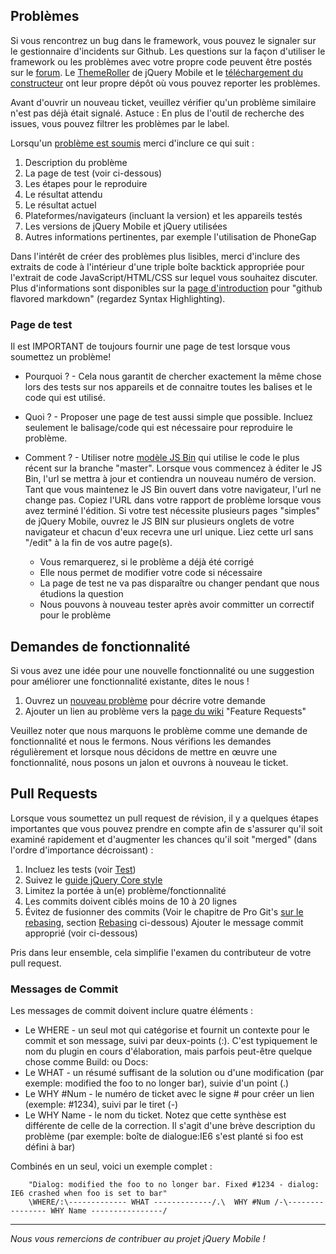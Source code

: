 ## Problèmes

Si vous rencontrez un bug dans le framework, vous pouvez le signaler sur le gestionnaire d'incidents sur Github. Les questions sur la façon d'utiliser le framework ou les problèmes avec votre propre code peuvent être postés sur le [forum](https://forum.jquery.com/jquery-mobile).
Le [ThemeRoller](https://github.com/jquery/web-jquery-mobile-theme-roller) de jQuery Mobile et le [téléchargement du constructeur](https://github.com/jquery/jquery-mobile-builder) ont leur propre dépôt où vous pouvez reporter les problèmes.

Avant d'ouvrir un nouveau ticket, veuillez vérifier qu'un problème similaire n'est pas déjà était signalé. Astuce : En plus de l'outil de recherche des issues, vous pouvez filtrer les problèmes par le label.

Lorsqu'un [problème est soumis](https://github.com/jquery/jquery-mobile/issues/new) merci d'inclure ce qui suit :

1. Description du problème
2. La page de test (voir ci-dessous)
3. Les étapes pour le reproduire
4. Le résultat attendu
5. Le résultat actuel
6. Plateformes/navigateurs (incluant la version) et les appareils testés
7. Les versions de jQuery Mobile et jQuery utilisées
8. Autres informations pertinentes, par exemple l'utilisation de PhoneGap

Dans l'intérêt de créer des problèmes plus lisibles, merci d'inclure des extraits de code à l'intérieur d'une triple boîte backtick appropriée pour l'extrait de code JavaScript/HTML/CSS sur lequel vous souhaitez discuter. Plus d'informations sont disponibles sur la [page d'introduction](http://github.github.com/github-flavored-markdown/) pour "github flavored markdown" (regardez Syntax Highlighting).

### Page de test

Il est IMPORTANT de toujours fournir une page de test lorsque vous soumettez un problème!

* Pourquoi ? - Cela nous garantit de chercher exactement la même chose lors des tests sur nos appareils et de connaitre toutes les balises et le code qui est utilisé.

* Quoi ? - Proposer une page de test aussi simple que possible. Incluez seulement le balisage/code qui est nécessaire pour reproduire le problème.

* Comment ? - Utiliser notre [modèle JS Bin](http://jsbin.com/amozef/1/edit) qui utilise le code le plus récent sur la branche "master". Lorsque vous commencez à éditer le JS Bin, l'url se mettra à jour et contiendra un nouveau numéro de version. Tant que vous maintenez le JS Bin ouvert dans votre navigateur, l'url ne change pas. Copiez l'URL dans votre rapport de problème lorsque vous avez terminé l'édition. Si votre test nécessite plusieurs pages "simples" de jQuery Mobile, ouvrez le JS BIN sur plusieurs onglets de votre navigateur et chacun d'eux recevra une url unique. Liez cette url sans "/edit" à la fin de vos autre page(s).  
  * Vous remarquerez, si le problème a déjà été corrigé
  * Elle nous permet de modifier votre code si nécessaire
  * La page de test ne va pas disparaître ou changer pendant que nous étudions la question
  * Nous pouvons à nouveau tester après avoir committer un correctif pour le problème

## Demandes de fonctionnalité

Si vous avez une idée pour une nouvelle fonctionnalité ou une suggestion pour améliorer une fonctionnalité existante, dites le nous !

1. Ouvrez un [nouveau problème](https://github.com/jquery/jquery-mobile/issues/new) pour décrire votre demande
2. Ajouter un lien au problème vers la [page du wiki](https://github.com/jquery/jquery-mobile/wiki/Feature-Requests) "Feature Requests"

Veuillez noter que nous marquons le problème comme une demande de fonctionnalité et nous le fermons. Nous vérifions les demandes régulièrement et lorsque nous décidons de mettre en œuvre une fonctionnalité, nous posons un jalon et ouvrons à nouveau le ticket.

## Pull Requests

Lorsque vous soumettez un  pull request de révision, il y a quelques étapes importantes que vous pouvez prendre en compte afin de s'assurer qu'il soit examiné rapidement et d'augmenter les chances qu'il soit "merged" (dans l'ordre d'importance décroissant) :

1. Incluez les tests (voir [Test](https://github.com/jquery/jquery-mobile/blob/master/README.md#testing))
2. Suivez le [guide jQuery Core style](http://docs.jquery.com/JQuery_Core_Style_Guidelines)
3. Limitez la portée à un(e) problème/fonctionnalité
4. Les commits doivent ciblés moins de 10 à 20 lignes
5. Évitez de fusionner des commits (Voir le chapitre de Pro Git's [sur le rebasing](http://git-scm.com/book/ch3-6.html), section [Rebasing](#rebasing) ci-dessous) Ajouter le message commit approprié (voir ci-dessous)

Pris dans leur ensemble, cela simplifie l'examen du contributeur de votre pull request.

### Messages de Commit

Les messages de commit doivent inclure quatre éléments :

* Le WHERE - un seul mot qui catégorise et fournit un contexte pour le commit et son message, suivi par deux-points (:). C'est typiquement le nom du plugin en cours d'élaboration, mais parfois peut-être quelque chose comme Build: ou Docs:
* Le WHAT - un résumé suffisant de la solution ou d'une modification (par exemple: modified the foo to no longer bar), suivie d'un point (.)
* Le WHY #Num - le numéro de ticket avec le signe # pour créer un lien (exemple: #1234), suivi par le tiret (-)
* Le WHY Name - le nom du ticket. Notez que cette synthèse est différente de celle de la correction. Il s'agit d'une brève description du problème (par exemple: boîte de dialogue:IE6 s'est planté si foo est défini à bar)

Combinés en un seul, voici un exemple complet :

        "Dialog: modified the foo to no longer bar. Fixed #1234 - dialog: IE6 crashed when foo is set to bar"
        \WHERE/:\------------- WHAT -------------/.\  WHY #Num /-\---------------- WHY Name ----------------/


------------------------------------------------------------

*Nous vous remercions de contribuer au projet jQuery Mobile !*
